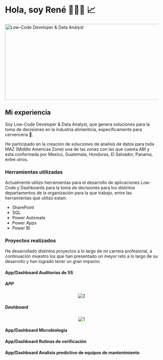 # Hola, soy René 👨🏼‍💻 📈

<img src="https://i.ibb.co/hLHnpn0/img.png" alt="Low-Code Developer & Data Analyst" width="750" height="250">

## Mi experiencia

Soy Low-Code Developer & Data Analyst, que genera soluciones para la toma de decisiones en la industria alimenticia, especificamente para cerverceria 🍻.

He participado en la creación de soluciones de analisis de datos para toda MAZ (Middle Americas Zone) una de las zonas con las que cuenta ABI y esta conformada por Mexico, Guatemala, Honduras, El Salvador, Panama, entre otros.

### Herramientas utilizadas
Actualmente utilizo herramientas para el desarrollo de aplicaciones Low-Code y Dashboards para la toma de decisiones para los distintos departamentos de la organización para la que trabajo, entre las herramientas que utilizo estan:
* SharePoint
* SQL
* Power Automate
* Power Apps
* Power BI

### Proyectos realizados
He desarrollado distintos proyectos a lo largo de mi carrera profesional, a continuación muestro los que han presentado un meyor reto a lo largo de su desarrollo y han logrado tener un gran impacto:

#### App/Dashboard Auditorias de 5S

##### APP
<style>
  div {
    text-align: center;
  }
</style>

<div>
 <img src="https://i.ibb.co/5WjWLFy/2.png" alt="2" border="0">
</div>

##### Dashboard

<div text-align: center>
 <img src="https://i.ibb.co/RhyQ63C/1.png" alt="1" border="0">
</div>

#### App/Dashboard Microbiologia

#### App/Dashboard  Rutinas de verificación

#### App/Dashboard Analisis predictivo de equipos de mantenimiento


